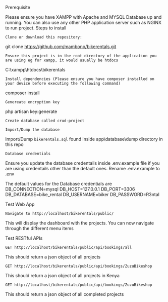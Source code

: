 Prerequisite

Please ensure you have XAMPP with Apache and MYSQL Database up and running. You can also use any other PHP application server such as NGINX to run project.
Steps to install

    Clone or download this repository:

git clone https://github.com/mambono/bikerentals.git

    Ensure this project is in the root directory of the application you are using eg for xampp, it would usually be htdocs

C:\xampp\htdocs\bikerentals

    Install dependencies (Please ensure you have composer installed on your device before executing the following command)

composer install

    Genereate encryption key

php artisan key:generate

    Create database called crud-project

    Import/Dump the database

Import/Dump `bikerentals.sql` found inside app\database\dump directory in this repo

    Database credentials

Ensure you update the database credentails inside .env.example file if you are using credentails other than the default ones. Rename .env.example to .env

The default values for the Database credentials are
DB_CONNECTION=mysql
DB_HOST=127.0.0.1
DB_PORT=3306
DB_DATABASE=bike_rental
DB_USERNAME=biker
DB_PASSWORD=R3ntal


Test Web App

    Navigate to http://localhost/bikerentals/public/

This will display the dashboard with the projects. You can now navigate through the different menu items

Test RESTful APIs

    GET http://localhost/bikerentals/public/api/bookings/all

This should return a json object of all projects

    GET http://localhost/bikerentals/public/api/bookings/ZuzuBikeshop

This should return a json object of all projects in Kenya

    GET http://localhost/bikerentals/public/api/bookings/ZuzuBikeshop

This should return a json object of all completed projects
